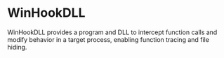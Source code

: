 # WinHookDLL
WinHookDLL provides a program and DLL to intercept function calls and modify behavior in a target process, enabling function tracing and file hiding.
